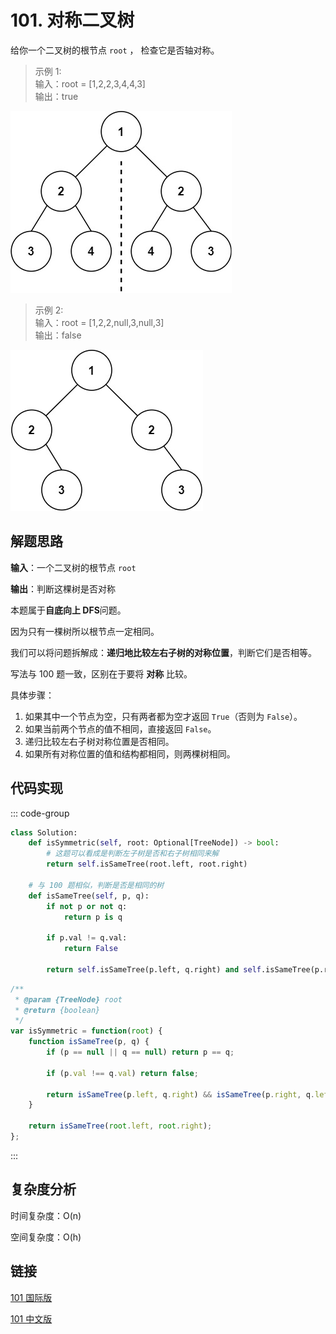 # 101. 对称二叉树 <Badge type="tip" text="Easy" />

给你一个二叉树的根节点 `root` ， 检查它是否轴对称。

>示例 1:  
输入：root = [1,2,2,3,4,4,3]  
输出：true

![101-1](./assets/101-1.png)

>示例 2:  
输入：root = [1,2,2,null,3,null,3]  
输出：false

![101-2](./assets/101-2.png)

## 解题思路

**输入**：一个二叉树的根节点 `root`

**输出**：判断这棵树是否对称

本题属于**自底向上 DFS**问题。

因为只有一棵树所以根节点一定相同。

我们可以将问题拆解成：**递归地比较左右子树的对称位置**，判断它们是否相等。

写法与 100 题一致，区别在于要将 **对称** 比较。

具体步骤：

1. 如果其中一个节点为空，只有两者都为空才返回 `True`（否则为 `False`）。
2. 如果当前两个节点的值不相同，直接返回 `False`。
3. 递归比较左右子树对称位置是否相同。
4. 如果所有对称位置的值和结构都相同，则两棵树相同。

## 代码实现

::: code-group

```python
class Solution:
    def isSymmetric(self, root: Optional[TreeNode]) -> bool:
        # 这题可以看成是判断左子树是否和右子树相同来解
        return self.isSameTree(root.left, root.right)
    
    # 与 100 题相似，判断是否是相同的树
    def isSameTree(self, p, q):
        if not p or not q:
            return p is q

        if p.val != q.val:
            return False

        return self.isSameTree(p.left, q.right) and self.isSameTree(p.right, q.left)
```

```javascript
/**
 * @param {TreeNode} root
 * @return {boolean}
 */
var isSymmetric = function(root) {
    function isSameTree(p, q) {
        if (p == null || q == null) return p == q;

        if (p.val !== q.val) return false;

        return isSameTree(p.left, q.right) && isSameTree(p.right, q.left);
    }

    return isSameTree(root.left, root.right);
};
```

:::

## 复杂度分析

时间复杂度：O(n)

空间复杂度：O(h)

## 链接

[101 国际版](https://leetcode.com/problems/symmetric-tree/description/)

[101 中文版](https://leetcode.cn/problems/symmetric-tree/description/)
